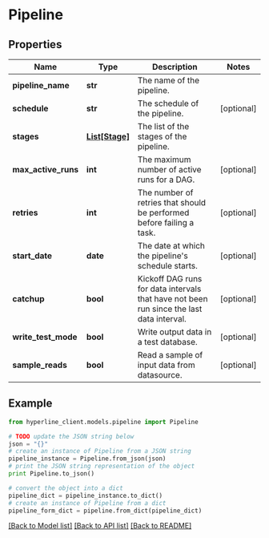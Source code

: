 # Pipeline


## Properties
Name | Type | Description | Notes
------------ | ------------- | ------------- | -------------
**pipeline_name** | **str** | The name of the pipeline. | 
**schedule** | **str** | The schedule of the pipeline. | [optional] 
**stages** | [**List[Stage]**](Stage.md) | The list of the stages of the pipeline. | 
**max_active_runs** | **int** | The maximum number of active runs for a DAG. | [optional] 
**retries** | **int** | The number of retries that should be performed before failing a task. | [optional] 
**start_date** | **date** | The date at which the pipeline&#39;s schedule starts. | [optional] 
**catchup** | **bool** | Kickoff DAG runs for data intervals that have not been run since the last data interval. | [optional] 
**write_test_mode** | **bool** | Write output data in a test database. | [optional] 
**sample_reads** | **bool** | Read a sample of input data from datasource. | [optional] 

## Example

```python
from hyperline_client.models.pipeline import Pipeline

# TODO update the JSON string below
json = "{}"
# create an instance of Pipeline from a JSON string
pipeline_instance = Pipeline.from_json(json)
# print the JSON string representation of the object
print Pipeline.to_json()

# convert the object into a dict
pipeline_dict = pipeline_instance.to_dict()
# create an instance of Pipeline from a dict
pipeline_form_dict = pipeline.from_dict(pipeline_dict)
```
[[Back to Model list]](../README.md#documentation-for-models) [[Back to API list]](../README.md#documentation-for-api-endpoints) [[Back to README]](../README.md)


